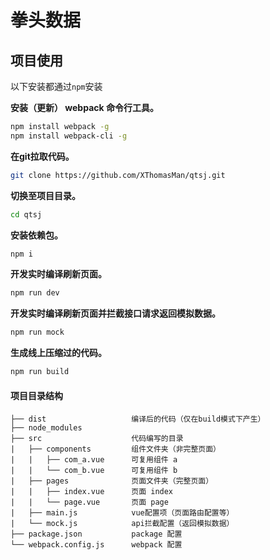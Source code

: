 # 拳头数据

## 项目使用

以下安装都通过`npm`安装

**安装（更新） webpack 命令行工具。**

```bash
npm install webpack -g
npm install webpack-cli -g
```

**在git拉取代码。**

```bash
git clone https://github.com/XThomasMan/qtsj.git
```

**切换至项目目录。**

```bash
cd qtsj
```
**安装依赖包。**

```bash
npm i
```

**开发实时编译刷新页面。**

```bash
npm run dev
```

**开发实时编译刷新页面并拦截接口请求返回模拟数据。**

```bash
npm run mock
```

**生成线上压缩过的代码。**

```bash
npm run build
```

#### 项目目录结构
```
├── dist                   编译后的代码（仅在build模式下产生）
├── node_modules           
├── src                    代码编写的目录
|   ├── components         组件文件夹（非完整页面）
|   |   ├── com_a.vue      可复用组件 a
|   |   └── com_b.vue      可复用组件 b
|   ├── pages              页面文件夹（完整页面）
|   |   ├── index.vue      页面 index
|   |   └── page.vue       页面 page
|   ├── main.js            vue配置项（页面路由配置等）
|   └── mock.js            api拦截配置（返回模拟数据）
├── package.json           package 配置
└── webpack.config.js      webpack 配置
```
